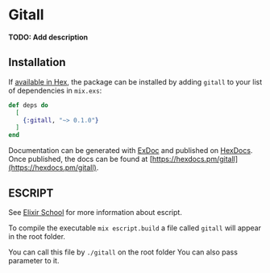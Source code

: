 # Gitall

**TODO: Add description**

## Installation

If [available in Hex](https://hex.pm/docs/publish), the package can be installed
by adding `gitall` to your list of dependencies in `mix.exs`:

```elixir
def deps do
  [
    {:gitall, "~> 0.1.0"}
  ]
end
```

Documentation can be generated with [ExDoc](https://github.com/elixir-lang/ex_doc)
and published on [HexDocs](https://hexdocs.pm). Once published, the docs can
be found at [https://hexdocs.pm/gitall](https://hexdocs.pm/gitall).

## ESCRIPT

See [Elixir School](https://elixirschool.com/en/lessons/advanced/escripts) for more information about escript.

To compile the executable `mix escript.build` a file called `gitall` will appear in the  root folder.

You can call this file by `./gitall` on the root folder
You can also pass parameter to it.